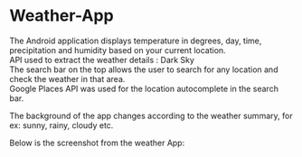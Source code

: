 # Weather-App

The Android application displays temperature in degrees, day, time, precipitation and humidity based on your current location.</br>
API used to extract the weather details : Dark Sky</br>
The search bar on the top allows the user to search for any location and check the weather in that area.</br>
Google Places API was used for the location autocomplete in the search bar.</br>

The background of the app changes according to the weather summary, for ex: sunny, rainy, cloudy etc.</br>

Below is the screenshot from the weather App:</br>

